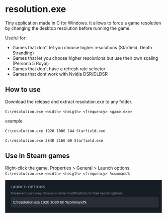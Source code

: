 # resolution.exe

Tiny application made in C for Windows. It allows to force a game resolution by changing the desktop resolution before running the game.

Useful for:

+ Games that don't let you choose higher resolutions (Starfield, Death Stranding)
+ Games that let you choose higher resolutions but use their own scaling (Persona 5 Royal)
+ Games that don't have a refresh rate selector
+ Games that dont work with Nvidia DSR/DLDSR

## How to use
Download the release and extract resolution.exe to any folder.

`C:\resolution.exe <width> <heigth> <frequency> <game.exe>`

example

`C:\resolution.exe 1920 1080 144 Starfield.exe`

`C:\resolution.exe 3840 2160 60 Starfield.exe`

## Use in Steam games
Right-click the game. Properties > General > Launch options. `C:\resolution.exe <width> <heigth> <frequency> %command%`

![Steam Launch Options](steam-launch-options.png)